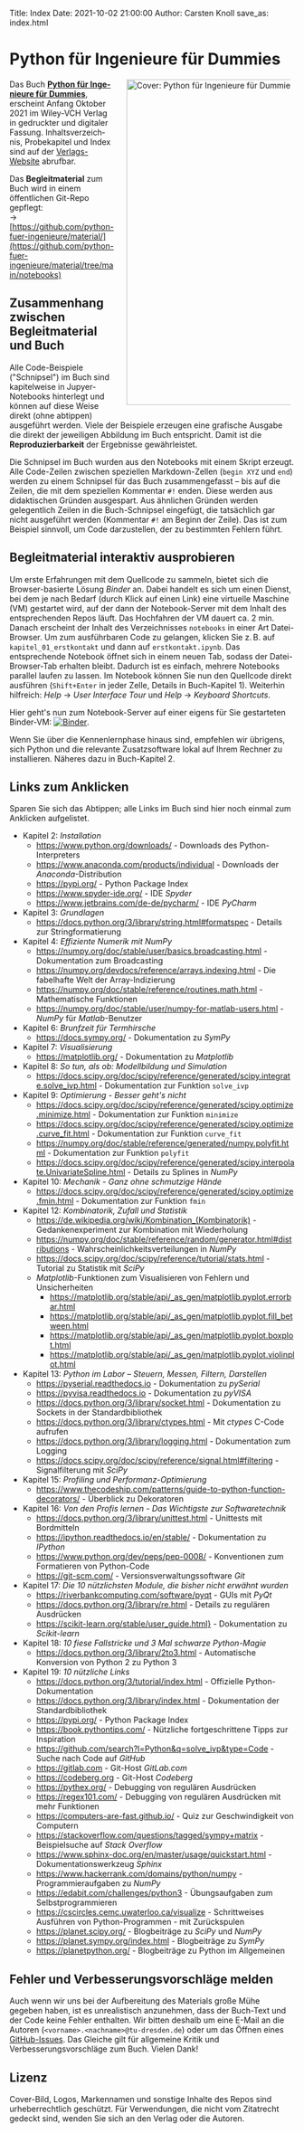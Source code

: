 Title: Index
Date: 2021-10-02 21:00:00
Author: Carsten Knoll
save_as: index.html

# Python für Ingenieure für Dummies


<a href="https://wiley-vch.de/ISBN9783527717675"><img src="img/cover_book.png" title="Python für Ingenieure für Dummies" alt="Cover: Python für Ingenieure für Dummies"  style="float:right; width:60vw; max-width:290px; margin-left:1.5em; margin-bottom:1.5em; margin-right:.5em;" /></a>

Das Buch **[Python für Inge&shy;nieure für Dummies](https://wiley-vch.de/ISBN9783527717675)**, erscheint Anfang Oktober 2021 im Wiley-VCH Verlag in gedruckter und digitaler Fassung. Inhalts&shy;ver&shy;zeich&shy;nis, Probekapitel und Index sind auf der [Verlags-Website](https://wiley-vch.de/ISBN9783527717675) abrufbar.


Das **Begleitmaterial** zum Buch wird in einem öffentlichen Git-Repo gepflegt:<br>
→ [https://github.com/python-fuer-ingenieure/material/](https://github.com/python-fuer-ingenieure/material/tree/main/notebooks)

## Zusammenhang zwischen Begleitmaterial und Buch

Alle Code-Beispiele ("Schnipsel") im Buch sind kapitelweise in Jupyer-Notebooks hinterlegt und können auf diese Weise direkt (ohne abtippen) ausgeführt werden. Viele der Beispiele erzeugen eine grafische Ausgabe die direkt der jeweiligen Abbildung im Buch entspricht. Damit ist die **Reproduzierbarkeit** der Ergebnisse gewährleistet.

Die Schnipsel im Buch wurden aus den Notebooks mit einem Skript erzeugt. Alle Code-Zeilen zwischen speziellen Markdown-Zellen (`begin XYZ` und `end`) werden zu einem Schnipsel für das Buch zusammengefasst – bis auf die Zeilen, die mit  dem speziellen Kommentar `#!` enden. Diese werden aus didaktischen Gründen ausgespart. Aus ähnlichen Gründen werden gelegentlich Zeilen in die Buch-Schnipsel eingefügt, die tatsächlich gar nicht ausgeführt werden (Kommentar `#!` am Beginn der Zeile). Das ist zum Beispiel sinnvoll, um Code darzustellen, der zu bestimmten Fehlern führt.


## Begleitmaterial interaktiv ausprobieren

Um erste Erfahrungen mit dem Quellcode zu sammeln, bietet sich die Browser-basierte Lösung *Binder* an. Dabei handelt es sich um einen Dienst, bei dem je nach Bedarf (durch Klick auf einen Link) eine virtuelle Maschine (VM) gestartet wird, auf der dann der Notebook-Server mit dem Inhalt des entsprechenden Repos läuft. Das Hochfahren der VM dauert ca. 2 min.  Danach erscheint der Inhalt des Verzeichnisses `notebooks` in einer Art Datei-Browser. Um zum ausführbaren Code zu gelangen, klicken Sie z.&#x202F;B. auf `kapitel_01_erstkontakt` und dann auf `erstkontakt.ipynb`. Das entsprechende Notebook öffnet sich in einem neuen Tab, sodass der Datei-Browser-Tab erhalten bleibt. Dadurch ist es einfach, mehrere Notebooks parallel laufen zu lassen. Im Notebook können Sie nun den Quellcode direkt ausführen (`Shift+Enter` in jeder Zelle, Details in Buch-Kapitel 1). Weiterhin hilfreich: *Help* → *User Interface Tour* und *Help* → *Keyboard Shortcuts*.

Hier geht's nun zum Notebook-Server auf einer eigens für Sie gestarteten Binder-VM: [![Binder](https://mybinder.org/badge_logo.svg)](https://mybinder.org/v2/gh/python-fuer-ingenieure/material/main?urlpath=/tree/notebooks).

Wenn Sie über die Kennenlernphase hinaus sind, empfehlen wir übrigens, sich Python und die relevante Zusatzsoftware lokal auf Ihrem Rechner zu installieren. Näheres dazu in Buch-Kapitel 2.


## Links zum Anklicken

Sparen Sie sich das Abtippen; alle Links im Buch sind hier noch einmal zum Anklicken aufgelistet.

- Kapitel 2: *Installation*
    - https://www.python.org/downloads/ - Downloads des Python-Interpreters
    - https://www.anaconda.com/products/individual - Downloads der *Anaconda*-Distribution
    - https://pypi.org/ - Python Package Index
    - https://www.spyder-ide.org/ - IDE *Spyder*
    - https://www.jetbrains.com/de-de/pycharm/ - IDE *PyCharm*
- Kapitel 3: *Grundlagen*
    - https://docs.python.org/3/library/string.html#formatspec - Details zur Stringformatierung
- Kapitel 4: *Effiziente Numerik mit NumPy*
    - https://numpy.org/doc/stable/user/basics.broadcasting.html - Dokumentation zum Broadcasting
    - https://numpy.org/devdocs/reference/arrays.indexing.html - Die fabelhafte Welt der Array-Indizierung
    - https://numpy.org/doc/stable/reference/routines.math.html - Mathematische Funktionen
    - https://numpy.org/doc/stable/user/numpy-for-matlab-users.html - *NumPy* für *Matlab*-Benutzer
- Kapitel 6: *Brunfzeit für Termhirsche*
    - https://docs.sympy.org/ - Dokumentation zu *SymPy*
- Kapitel 7: *Visualisierung*
    - https://matplotlib.org/ - Dokumentation zu *Matplotlib*
- Kapitel 8: *So tun, als ob: Modellbildung und Simulation*
    - https://docs.scipy.org/doc/scipy/reference/generated/scipy.integrate.solve_ivp.html - Dokumentation zur Funktion `solve_ivp`
- Kapitel 9: *Optimierung - Besser geht's nicht*
    - https://docs.scipy.org/doc/scipy/reference/generated/scipy.optimize.minimize.html - Dokumentation zur Funktion `minimize`
    - https://docs.scipy.org/doc/scipy/reference/generated/scipy.optimize.curve_fit.html - Dokumentation zur Funktion `curve_fit`
    - https://numpy.org/doc/stable/reference/generated/numpy.polyfit.html - Dokumentation zur Funktion `polyfit`
    - https://docs.scipy.org/doc/scipy/reference/generated/scipy.interpolate.UnivariateSpline.html - Details zu Splines in *NumPy*
- Kapitel 10: *Mechanik - Ganz ohne schmutzige Hände*
    - https://docs.scipy.org/doc/scipy/reference/generated/scipy.optimize.fmin.html - Dokumentation zur Funktion `fmin`
- Kapitel 12: *Kombinatorik, Zufall und Statistik*
    - https://de.wikipedia.org/wiki/Kombination_(Kombinatorik) - Gedankenexperiment zur Kombination mit Wiederholung
    - https://numpy.org/doc/stable/reference/random/generator.html#distributions - Wahrscheinlichkeitsverteilungen in *NumPy*
    - https://docs.scipy.org/doc/scipy/reference/tutorial/stats.html - Tutorial zu Statistik mit *SciPy*
    - *Matplotlib*-Funktionen zum Visualisieren von Fehlern und Unsicherheiten
        - https://matplotlib.org/stable/api/_as_gen/matplotlib.pyplot.errorbar.html
        - https://matplotlib.org/stable/api/_as_gen/matplotlib.pyplot.fill_between.html
        - https://matplotlib.org/stable/api/_as_gen/matplotlib.pyplot.boxplot.html
        - https://matplotlib.org/stable/api/_as_gen/matplotlib.pyplot.violinplot.html
- Kapitel 13: *Python im Labor – Steuern, Messen, Filtern, Darstellen*
    - https://pyserial.readthedocs.io - Dokumentation zu *pySerial*
    - https://pyvisa.readthedocs.io - Dokumentation zu *pyVISA*
    - https://docs.python.org/3/library/socket.html - Dokumentation zu Sockets in der Standardbibliothek
    - https://docs.python.org/3/library/ctypes.html - Mit *ctypes* C-Code aufrufen
    - https://docs.python.org/3/library/logging.html - Dokumentation zum Logging
    - https://docs.scipy.org/doc/scipy/reference/signal.html#filtering - Signalfilterung mit *SciPy*
- Kapitel 15: *Profiling und Performanz-Optimierung*
    - https://www.thecodeship.com/patterns/guide-to-python-function-decorators/ - Überblick zu Dekoratoren
- Kapitel 16: *Von den Profis lernen - Das Wichtigste zur Softwaretechnik*
    - https://docs.python.org/3/library/unittest.html - Unittests mit Bordmitteln
    - https://ipython.readthedocs.io/en/stable/ - Dokumentation zu *IPython*
    - https://www.python.org/dev/peps/pep-0008/ - Konventionen zum Formatieren von Python-Code
    - https://git-scm.com/ - Versionsverwaltungssoftware *Git*
- Kapitel 17: *Die 10 nützlichsten Module, die bisher nicht erwähnt wurden*
    - https://riverbankcomputing.com/software/pyqt - GUIs mit *PyQt*
    - https://docs.python.org/3/library/re.html - Details zu regulären Ausdrücken
    - https://scikit-learn.org/stable/user_guide.html} - Dokumentation zu *Scikit-learn*
- Kapitel 18: *10 fiese Fallstricke und 3 Mal schwarze Python-Magie*
    - https://docs.python.org/3/library/2to3.html - Automatische Konversion von Python 2 zu Python 3
- Kapitel 19: *10 nützliche Links*
    - https://docs.python.org/3/tutorial/index.html - Offizielle Python-Dokumentation
    - https://docs.python.org/3/library/index.html - Dokumentation der Standardbibliothek
    - https://pypi.org/ - Python Package Index
    - https://book.pythontips.com/ - Nützliche fortgeschrittene Tipps zur Inspiration
    - https://github.com/search?l=Python&q=solve_ivp&type=Code - Suche nach Code auf *GitHub*
    - https://gitlab.com - Git-Host *GitLab.com*
    - https://codeberg.org - Git-Host *Codeberg*
    - https://pythex.org/ - Debugging von regulären Ausdrücken
    - https://regex101.com/ - Debugging von regulären Ausdrücken mit mehr Funktionen
    - https://computers-are-fast.github.io/ - Quiz zur Geschwindigkeit von Computern
    - https://stackoverflow.com/questions/tagged/sympy+matrix - Beispielsuche auf *Stack Overflow*
    - https://www.sphinx-doc.org/en/master/usage/quickstart.html - Dokumentationswerkzeug *Sphinx*
    - https://www.hackerrank.com/domains/python/numpy - Programmieraufgaben zu *NumPy*
    - https://edabit.com/challenges/python3 - Übungsaufgaben zum Selbstprogrammieren
    - https://cscircles.cemc.uwaterloo.ca/visualize - Schrittweises Ausführen von Python-Programmen - mit Zurückspulen
    - https://planet.scipy.org/ - Blogbeiträge zu *SciPy* und *NumPy*
    - https://planet.sympy.org/index.html - Blogbeiträge zu *SymPy*
    - https://planetpython.org/ - Blogbeiträge zu Python im Allgemeinen

## Fehler und Verbesserungs&shy;vorschläge melden

Auch wenn wir uns bei der Aufbereitung des Materials große Mühe gegeben haben, ist es unrealistisch anzunehmen, dass der Buch-Text und der Code keine Fehler enthalten. Wir bitten deshalb um eine E-Mail an die Autoren (`<vorname>.<nachname>@tu-dresden.de`) oder um das Öffnen eines [GitHub-Issues](https://github.com/python-fuer-ingenieure/begleitmaterial/issues). Das Gleiche gilt für allgemeine Kritik und Verbesserungsvorschläge zum Buch. Vielen Dank!


## Lizenz

Cover-Bild, Logos, Markennamen und sonstige Inhalte des Repos sind urheberrechtlich geschützt. Für Verwendungen, die nicht vom Zitatrecht gedeckt sind, wenden Sie sich an den Verlag oder die Autoren.

